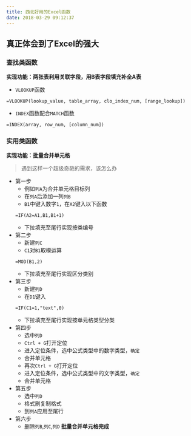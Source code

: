 ```yaml
---
title: 西北好用的Excel函数
date: 2018-03-29 09:12:37
---
```

## 真正体会到了Excel的强大
### 查找类函数
**实现功能：两张表利用关联字段，用B表字段填充补全A表**
- `VLOOKUP`函数
```excel
=VLOOKUP(lookup_value, table_array, clo_index_num, [range_lookup])
```
- `INDEX`函数配合`MATCH`函数
```excel
=INDEX(array, row_num, [column_num])
```
### 实用类函数
**实现功能：批量合并单元格**

> 遇到这样一个超级奇葩的需求，该怎么办

- 第一步
  - 例如`列A`为合并单元格目标列
  - 在`列A`后添加一列`列B`
  - `B1`中键入数字`1`，在`A2`键入以下函数
  ```excel
  =IF(A2=A1,B1,B1+1)
  ```
  - 下拉填充至尾行实现按类编号
- 第二步
  - 新建`列C`
  - `C1`对`B1`取模运算
  ```excel
  =MOD(B1,2)
  ```
  - 下拉填充至尾行实现区分类别
- 第三步
  - 新建`列D`
  - 在`D1`键入
  ```excel
  =IF(C1=1,"text",0)
  ```
  - 下拉填充至尾行实现按单元格类型分类
- 第四步
  - 选中`列D`
  - `Ctrl + G`打开定位
  - 进入定位条件，选中公式类型中的数字类型，`确定`
  - 合并单元格
  - 再次`Ctrl + G`打开定位
  - 进入定位条件，选中公式类型中的文字类型，`确定`
  - 合并单元格
- 第五步
  - 选中`列D`
  - 格式刷复制格式
  - 到`列A`应用至尾行
- 第六步
  - 删除`列B`,`列C`,`列D`
**批量合并单元格完成**

